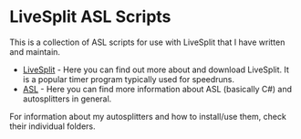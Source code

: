 # LiveSplit ASL Scripts
This is a collection of ASL scripts for use with LiveSplit that I have written and maintain.

- [LiveSplit](http://livesplit.github.io) - Here you can find out more about and download LiveSplit. It is a popular timer program typically used for speedruns.
- [ASL](https://github.com/LiveSplit/LiveSplit/blob/master/Documentation/Auto-Splitters.md) - Here you can find more information about ASL (basically C#) and autosplitters in general.

For information about my autosplitters and how to install/use them, check their individual folders.
